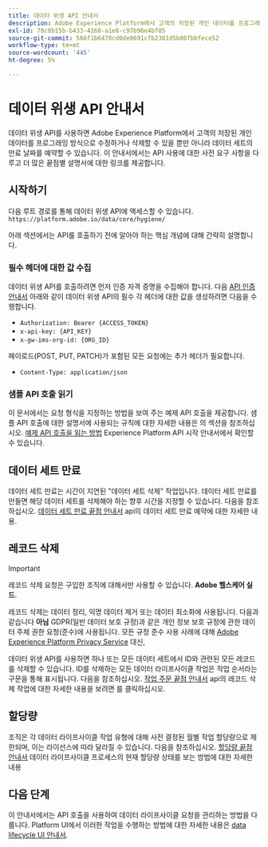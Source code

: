 ```yaml
---
title: 데이터 위생 API 안내서
description: Adobe Experience Platform에서 고객의 저장된 개인 데이터를 프로그래밍 방식으로 수정하거나 삭제하는 방법을 알아봅니다.
exl-id: 78c8b15b-b433-4168-a1e8-c97b96e4bf85
source-git-commit: 566f1b6478cd0de0691cfb2301d5b86fbbfece52
workflow-type: tm+mt
source-wordcount: '445'
ht-degree: 5%

---
```


# 데이터 위생 API 안내서

데이터 위생 API를 사용하면 Adobe Experience Platform에서 고객의 저장된 개인 데이터를 프로그래밍 방식으로 수정하거나 삭제할 수 있을 뿐만 아니라 데이터 세트의 만료 날짜를 예약할 수 있습니다. 이 안내서에서는 API 사용에 대한 사전 요구 사항을 다루고 더 많은 끝점별 설명서에 대한 링크를 제공합니다.

## 시작하기

다음 루트 경로를 통해 데이터 위생 API에 액세스할 수 있습니다. `https://platform.adobe.io/data/core/hygiene/`

아래 섹션에서는 API를 호출하기 전에 알아야 하는 핵심 개념에 대해 간략히 설명합니다.

### 필수 헤더에 대한 값 수집

데이터 위생 API를 호출하려면 먼저 인증 자격 증명을 수집해야 합니다. 다음 [API 인증 안내서](../../landing/api-authentication.md) 아래와 같이 데이터 위생 API의 필수 각 헤더에 대한 값을 생성하려면 다음을 수행합니다.

* `Authorization: Bearer {ACCESS_TOKEN}`
* `x-api-key: {API_KEY}`
* `x-gw-ims-org-id: {ORG_ID}`

페이로드(POST, PUT, PATCH)가 포함된 모든 요청에는 추가 헤더가 필요합니다.

* `Content-Type: application/json`

### 샘플 API 호출 읽기

이 문서에서는 요청 형식을 지정하는 방법을 보여 주는 예제 API 호출을 제공합니다. 샘플 API 호출에 대한 설명서에 사용되는 규칙에 대한 자세한 내용은 의 섹션을 참조하십시오. [예제 API 호출을 읽는 방법](../../landing/api-guide.md#sample-api) Experience Platform API 시작 안내서에서 확인할 수 있습니다.

## 데이터 세트 만료

데이터 세트 만료는 시간이 지연된 &quot;데이터 세트 삭제&quot; 작업입니다. 데이터 세트 만료를 만들면 해당 데이터 세트를 삭제해야 하는 향후 시간을 지정할 수 있습니다. 다음을 참조하십시오. [데이터 세트 만료 끝점 안내서](./dataset-expiration.md) api의 데이터 세트 만료 예약에 대한 자세한 내용.

## 레코드 삭제

>[!IMPORTANT]
>
>레코드 삭제 요청은 구입한 조직에 대해서만 사용할 수 있습니다. **Adobe 헬스케어 실드**.
>
>
>레코드 삭제는 데이터 정리, 익명 데이터 제거 또는 데이터 최소화에 사용됩니다. 다음과 같습니다 **아님** GDPR(일반 데이터 보호 규정)과 같은 개인 정보 보호 규정에 관한 데이터 주체 권한 요청(준수)에 사용됩니다. 모든 규정 준수 사용 사례에 대해 [Adobe Experience Platform Privacy Service](../../privacy-service/home.md) 대신,

데이터 위생 API를 사용하면 하나 또는 모든 데이터 세트에서 ID와 관련된 모든 레코드를 삭제할 수 있습니다. ID를 삭제하는 모든 데이터 라이프사이클 작업은 작업 순서라는 구문을 통해 표시됩니다. 다음을 참조하십시오. [작업 주문 끝점 안내서](./workorder.md) api의 레코드 삭제 작업에 대한 자세한 내용을 보려면 를 클릭하십시오.

## 할당량

조직은 각 데이터 라이프사이클 작업 유형에 대해 사전 결정된 월별 작업 할당량으로 제한되며, 이는 라이선스에 따라 달라질 수 있습니다. 다음을 참조하십시오. [할당량 끝점 안내서](./quota.md) 데이터 라이프사이클 프로세스의 현재 할당량 상태를 보는 방법에 대한 자세한 내용

## 다음 단계

이 안내서에서는 API 호출을 사용하여 데이터 라이프사이클 요청을 관리하는 방법을 다룹니다. Platform UI에서 이러한 작업을 수행하는 방법에 대한 자세한 내용은 [data lifecycle UI 안내서](../ui/overview.md).
